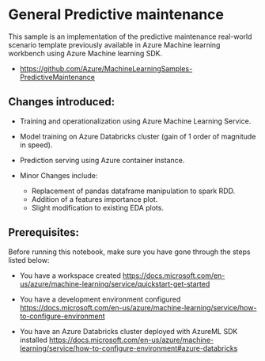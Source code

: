 # General Predictive maintenance 

This sample is an implementation of the predictive maintenance real-world scenario template previously available in Azure Machine learning workbench using Azure Machine learning SDK.


- https://github.com/Azure/MachineLearningSamples-PredictiveMaintenance

## Changes introduced: 
  
  - Training and operationalization using Azure Machine Learning Service.
  - Model training on Azure Databricks cluster (gain of 1 order of magnitude in speed).
  - Prediction serving using Azure container instance.
  - Minor Changes include: 
        
    *  Replacement of pandas dataframe manipulation to spark RDD.
    *  Addition of a features importance plot.
    *  Slight modification to existing EDA plots.

## Prerequisites:

Before running this notebook, make sure you have gone through the steps listed below:

- You have a workspace created https://docs.microsoft.com/en-us/azure/machine-learning/service/quickstart-get-started 

- You have a development environment configured https://docs.microsoft.com/en-us/azure/machine-learning/service/how-to-configure-environment

- You have an Azure Databricks cluster deployed with AzureML SDK installed  https://docs.microsoft.com/en-us/azure/machine-learning/service/how-to-configure-environment#azure-databricks

